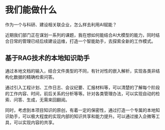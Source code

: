 # 我们能做什么
作为一个与科研、建设相关联企业，怎么样去利用AI赋能？

近期我们部门正在谋划一系列的课题，我在想如何能结合AI大模型的能力，同时结合日常的管理已经后续建设运维，打造一个智能助手，去探索全新的工作模式。

## 基于RAG技术的本地知识助手
通过本地文档的输入，结合文件类型的不同，有针对性的嵌入解析，实现各类非结构化数据的精确检索问答。

通过引入工程计划、工作日志、会议纪要、汇报材料等，可以清楚的了解每个阶段的工作内容、时间，前后关系的分析等等。针对各类管理办法，可以实现自动的检索、问答、生成，无需来回翻阅。

同时，考虑到本项目知识的原创，有着一定的保密性，通过打造一个专属的本地知识助手，可以极大程度的实现内部的知识共享和能力提升。可以通过接入企微等工具，可以实现内容的共享。


